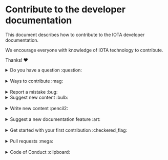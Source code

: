 # Contribute to the developer documentation

This document describes how to contribute to the IOTA developer documentation.

We encourage everyone with knowledge of IOTA technology to contribute.

Thanks! :heart:

<details>
<summary>Do you have a question :question:</summary>
<br>

If you have a general or technical question, you can use one of the following resources instead of submitting an issue:

- [**Discord:**](https://discord.iota.org/) For communicating with the developers and community members
- [**IOTA cafe:**](https://iota.cafe/) For discussing technical questions with the Research Department at the IOTA Foundation
- [**StackExchange:**](https://iota.stackexchange.com/) For asking technical questions
</details>

<br>

<details>
<summary>Ways to contribute :mag:</summary>
<br>

To contribute, you can:

- Report a mistake
- Suggest new content
- Write new content
- Suggest a new documentation feature
</details>

<br>

<details>
<summary>Report a mistake :bug:</summary>
<br>

This section guides you through reporting a typo or any type of mistake in the content. Following these guidelines helps maintainers and the community verify and and fix mistakes.

### Before reporting a mistake

Please check the following list:

- **Ensure the mistake has not already been reported** by searching on GitHub under [**Issues**](https://github.com/iotaledger/documentation/issues). If the mistake has already been reported **and the issue is still open**, add a comment to the existing issue instead of opening a new one.

:::info:
If you find a **Closed** issue that seems similar to what you're experiencing, open a new issue and include a link to the original issue in the body of your new one.
:::

### Reporting a mistake

To report a mistake, [open a new issue](https://github.com/iotaledger/documentation/issues/new), and be sure to include as many details as possible, using the template.

If you also want to fix the mistake, submit a [pull request](#pull-requests) and reference the issue.
</details>

<details>
<summary>Suggest new content :bulb:</summary>
<br>

This section guides you through suggesting new content. Following these guidelines helps maintainers and the community collaborate to find the best possible way forward with your suggestion.

### Before suggesting new content

**Ensure the suggestion has not already been suggested** by searching on GitHub under [**Issues**](https://github.com/iotaledger/documentation/issues).

### Suggesting new content

To suggest new content, talk to the IOTA community and IOTA Foundation members in the #documentation-discussion channel on [Discord](https://discord.iota.org/).

If your suggestion is approved, the team will create an issue to include it.
</details>

<br>

<details>
<summary>Write new content :pencil2:</summary>
<br>

This section guides you through writing content for the documentation portal. Following these guidelines helps give your content the best chance of being approved and merged.

### Before writing

Make sure to discuss your idea in the #documentation-discussion channel on [Discord](https://discord.iota.org/).

Otherwise, your content may not be approved at all.

### Writing new content

To build a new feature, check out a new branch based on the `develop` branch, and be sure to consider the following:

- Choose an appropriate location for your content
- Follow the [documentation style guide](../documentation/style-guide.md)

</details>

<br>

<details>
<summary>Suggest a new documentation feature :art:</summary>
<br>

To suggest new features for the documentation portal:

1. Go to the [`iotaledger/documentation-platform`](https://github.com/iotaledger/documentation-platform/issues) repository
2. If no existing issues address your suggestion, create a new issue and describe your feature idea
</details>

<br>

<details>
<summary>Get started with your first contribution :checkered_flag:</summary>
<br>

Our documentation is hosted on GitHub, which is a version control tool. To create new content, or suggest changes to existing content, you must use either Git or GitHub.

If you already have a GitHub account and Git is set up on your device, go straight to [Create a new branch](#create-a-new-branch).

1. [Create a new GitHub account](https://github.com/) if you don't already have one

2. [Set up Git](https://help.github.com/articles/set-up-git/)

3. Go to our [documentation repository](https://github.com/iotaledger/documentation.git) and click **Fork** at the top of the page

4. Copy your fork to your local machine by doing the following in a command-line interface. Replace the `$USERNAME` placeholder with your GitHub username

    ```bash
    git clone https://github.com/$USERNAME/documentation
    ```

5. Create a reference to our repository from your fork

    ```bash
    cd documentation
    git remote add upstream https://github.com/iotaledger/documentation.git
    git fetch upstream
    ```

Now, your `documentation` directory will contain all the documentation files.

To find an existing article, you can use the URL of the documentation portal as a reference. The path to the article comes after `docs`.

For example, to find the article about minimum weight magnitude, which has the following URL, you would look in the `getting-started/0.1/network` directory, and find the article called `minimum-weight-magnitude.md`:

```
https://docs.iota.org/docs/getting-started/0.1/network/minimum-weight-magnitude
```

### Create a new branch

Branches help us to review content by separating your contributions into categories.

The following types of contribution are appropriate for a new branch:

- A new article (a single markdown file)
- Grammar edits and spelling corrections, and any other suggestions for an existing article

1. Open a command-line interface

2. Do the following. Replace the `$BRANCH` placeholder with your own branch name

    ```bash
    git pull upstream develop:$BRANCH
    git push origin $BRANCH
    ```

3. To start working on your local copy of the branch, do the following:

    ```bash
    git checkout $BRANCH
    ```

Please follow our [style guide](../documentation/style-guide.md) when you write and edit articles.

### Validate your content

To make sure that you haven't introduced spelling errors or broken links, the next step is to validate your content.

1. [Install Node.js](https://nodejs.org/en/download/)

2. In the `documentation` directory, install the dependencies

    ```bash
    npm install
    ```

3. Run the `buildProjects` script

    ```bash
    node buildProjects
    ```

This script will do the following:

- Print errors to the console
- Create a `projects-summary.log` file, which shows the structure of the content and also highlights the errors
- Create a spelling-summary.md file, which contains any possible spelling mistakes and suggestions

To enhance the [Hunspell](https://en.wikipedia.org/wiki/Hunspell) spell checker, you can add words to the dictionary.json file, which supports regular expressions. For example:

```json
{
    "global": [
        "(P|p)ermission(less|ed)"
    ],
    "smartcity": [
        "AstroPi"
    ]
}
```

If you made changes to a single directory, you can validate it alone by adding its name to the end of the `node buildProjects` command. For example, to validate only the content in the `getting-started` directory, you'd do the following:

```shell
node buildProjects getting-started
```

### Push your content to our GitHub repository

After writing or editing content and validating it, the next step is to push it to our repository.

1. Add your changes

    ```bash
    git add .
    ```
    
    :::info:
    You may be asked to set your account's default identity.
    :::
  
    ```bash
    Please tell me who you are
    Run 
    git config --global user.email "you@example.com"
    git config --global user.name "Your Name"
    ```
    
2. Commit your changes

    ```bash
    git commit -m "<Describe the changes you made>"
    ```

    :::info:
    Make any additional changes to the same files in subsequent commits as you work. Not all changes need to be in the same commit.
    :::

3. Push your changes

    ```bash
    git push origin <your branch name>
    ```
    
4. In GitHub, go to the repository that you forked from `iotaledger/documentation`, and click **Pull Request** at the top of the page

5. Make sure that the base branch is `iotaledger/documentation@develop` and the head branch is `$USERNAME/documentation@$BRANCHNAME`

6. Click **Update Commit Range** or **Compare & pull request**

7. Give your pull request a title, and describe all the changes you're making

8. Click **Submit**

:::success: Thank you :tada:
We will now process your pull request. If there are any edits to make, we will ask you in the comments of the pull request you created. 

You can continue pushing new changes like you did before. Any updates will appear in the pending pull request.
:::
</details>

<br>

<details>
<summary>Pull requests :mega:</summary>
<br>

This section guides you through submitting a pull request (PR). Following these guidelines helps give your PR the best chance of being approved and merged.

### Before submitting a pull request

When creating a pull request, please follow these steps to have your contribution considered by the maintainers:

- A pull request should have exactly one concern (for example one feature or one bug). If a PR address more than one concern, it should be split into two or more PRs.

- A pull request can be merged only if it references an open issue

    :::info:
    Minor changes such as fixing a typo can but do not need an open issue.
    :::

- All code should be well tested

### Submitting a pull request

The following is a typical workflow for submitting a new pull request:

1. Fork this repository
2. Create a new branch based on your fork
3. Commit changes and push them to your fork
4. Create a pull request against the `develop` branch

If all [status checks](https://help.github.com/articles/about-status-checks/) pass, and the maintainer approves the PR, it will be merged.

:::info:
Reviewers may ask you to complete additional work, tests, or other changes before your pull request can be approved and merged.
:::
</details>

<br>

<details>
<summary>Code of Conduct :clipboard:</summary>
<br>

This project and everyone participating in it is governed by the [IOTA Code of Conduct](https://www.iota.org/contact-us/community-support).
